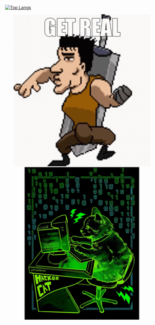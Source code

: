[![Top Langs](https://github-readme-stats.vercel.app/api/top-langs/?username=AlanAcosta460&langs_count=9&layout=compact&theme=transparent)](https://github.com/anuraghazra/github-readme-stats)

<p align="center">
  <img src="get-real.gif" alt="animated" />
  <img src="hackerCat.jpg" alt="image" height="500"/>
</p>
